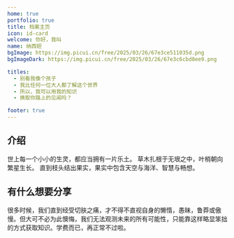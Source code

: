 ```yaml
---
home: true
portfolio: true
title: 档案主页
icon: id-card
welcome: 你好，我叫
name: 纳西妲
bgImage: https://img.picui.cn/free/2025/03/26/67e3ce511035d.png
bgImageDark: https://img.picui.cn/free/2025/03/26/67e3c6cbd8ee9.png 

titles:
  - 别看我像个孩子
  - 我比任何一位大人都了解这个世界
  - 所以，我可以用我的知识
  - 换取你路上的见闻吗？

footer: true
---
```


                
## 介绍
世上每一个小小的生灵，都应当拥有一片乐土。
草木扎根于无垠之中，叶梢朝向繁星生长。
直到枝头结出果实，果实中包含天空与海洋、智慧与畅想。
## 有什么想要分享
很多时候，我们直到经受切肤之痛，才不得不直视自身的懒惰，愚昧，鲁莽或傲慢。但大可不必为此懊悔，我们无法观测未来的所有可能性，只能靠这样略显笨拙的方式获取知识。学费而已，再正常不过啦。
<VidStack src="https://uploadstatic.mihoyo.com/ys-obc/2022/11/02/16576950/7177d5d7c9e6bceea17dfa19246a8311_947270987568402613.mp3" title="纳西妲-有什么想要分享" />
